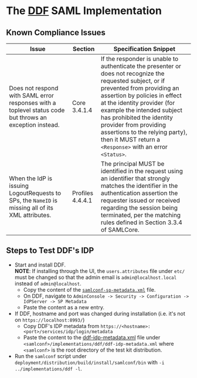 <!--
Copyright (c) 2018 Codice Foundation

Released under the GNU Lesser General Public License; see
http://www.gnu.org/licenses/lgpl.html
-->

# The [DDF](https://github.com/codice/ddf) SAML Implementation
## Known Compliance Issues
| Issue                                                                                           | Section          | Specification Snippet
| ---------------------------------------------------------------------------------------------------------------------- | ---------------- | -----------------------
| Does not respond with SAML error responses with a top­level status code but throws an exception instead.| Core 3.4.1.4 | If the responder is unable to authenticate the presenter or does not recognize the requested subject, or if prevented from providing an assertion by policies in effect at the identity provider (for example the intended subject has prohibited the identity provider from providing assertions to the relying party), then it MUST return a `<Response>` with an error `<Status>`.
| When the IdP is issuing LogoutRequests to SPs, the `NameID` is missing all of its XML attributes. | Profiles 4.4.4.1 | The principal MUST be identified in the request using an identifier that strongly matches the identifier in the authentication assertion the requester issued or received regarding the session being terminated, per the matching rules defined in Section 3.3.4 of SAMLCore.

## Steps to Test DDF's IDP
* Start and install DDF. \
**NOTE**: If installing through the UI, the `users.attributes` file under `etc/` must be changed so that the admin email is `admin@localhost.local` instead of `admin@localhost`.
    * Copy the content of the [`samlconf-sp-metadata.xml`](../../../deployment/distribution/src/main/resources/samlconf-sp-metadata.xml) file.
    * On DDF, navigate to `AdminConsole -> Security -> Configuration -> IdPServer -> SP Metadata`
    * Paste the content as a new entry.
* If DDF, hostname and port was changed during installation (i.e. it's not on `https://localhost:8993/`)
    * Copy DDF's IDP metadata from `https://<hostname>:<port>/services/idp/login/metadata`
    * Paste the content to the [ddf-idp-metadata.xml](../samlconf-ddf-impl/src/main/resources/ddf-idp-metadata.xml) file
    under `<samlconf>/implementations/ddf/ddf-idp-metadata.xml` where `<samlconf>` is the root directory of the test kit distribution.
* Run the `samlconf` script under `deployment/distribution/build/install/samlconf/bin` with `-i ../implementations/ddf -l`.